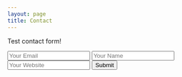 ```yaml
---
layout: page
title: Contact
---
```


Test contact form!

<form accept-charset="UTF-8" action="https://formkeep.com/f/e5dba8ca7a61" method="POST">
	<input type="hidden" name="utf8" value="✓">
    <input type="email" name="email" placeholder="Your Email">
	<input type="text" name="name" placeholder="Your Name">
	<input type="url" name="url" placeholder="Your Website">
	<input type="submit" value="Submit">
</form>
